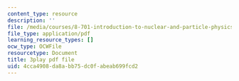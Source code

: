 ```yaml
---
content_type: resource
description: ''
file: /media/courses/8-701-introduction-to-nuclear-and-particle-physics-fall-2020/4cca4908da8abb75dc0fabeab699fcd2_Xwr97XAqaaU.pdf
file_type: application/pdf
learning_resource_types: []
ocw_type: OCWFile
resourcetype: Document
title: 3play pdf file
uid: 4cca4908-da8a-bb75-dc0f-abeab699fcd2
---
```

